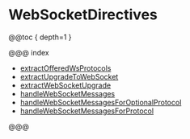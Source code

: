 # WebSocketDirectives

@@toc { depth=1 }

@@@ index

* [extractOfferedWsProtocols](extractOfferedWsProtocols.md)
* [extractUpgradeToWebSocket](extractUpgradeToWebSocket.md)
* [extractWebSocketUpgrade](extractWebSocketUpgrade.md)
* [handleWebSocketMessages](handleWebSocketMessages.md)
* [handleWebSocketMessagesForOptionalProtocol](handleWebSocketMessagesForOptionalProtocol.md)
* [handleWebSocketMessagesForProtocol](handleWebSocketMessagesForProtocol.md)

@@@
